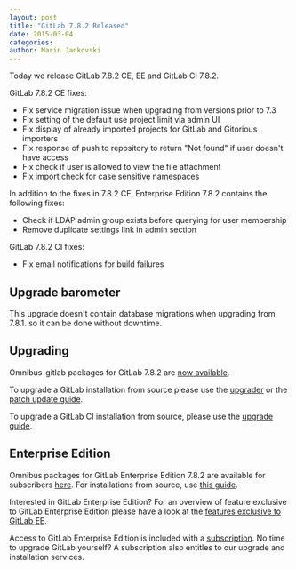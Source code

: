 ```yaml
---
layout: post
title: "GitLab 7.8.2 Released"
date: 2015-03-04
categories:
author: Marin Jankovski
---
```


Today we release GitLab 7.8.2 CE, EE and GitLab CI 7.8.2.


GitLab 7.8.2 CE fixes:

- Fix service migration issue when upgrading from versions prior to 7.3
- Fix setting of the default use project limit via admin UI
- Fix display of already imported projects for GitLab and Gitorious importers
- Fix response of push to repository to return "Not found" if user doesn't have access
- Fix check if user is allowed to view the file attachment
- Fix import check for case sensitive namespaces

In addition to the fixes in 7.8.2 CE, Enterprise Edition 7.8.2 contains the following fixes:

- Check if LDAP admin group exists before querying for user membership
- Remove duplicate settings link in admin section

GitLab 7.8.2 CI fixes:

- Fix email notifications for build failures

<!-- more -->

## Upgrade barometer

This upgrade doesn't contain database migrations when upgrading from 7.8.1. so it can be done without downtime.

## Upgrading

Omnibus-gitlab packages for GitLab 7.8.2 are [now available](https://about.gitlab.com/downloads/).

To upgrade a GitLab installation from source please use the
[upgrader](http://doc.gitlab.com/ce/update/upgrader.html) or the [patch update
guide](http://doc.gitlab.com/ce/update/patch_versions.html).

To upgrade a GitLab CI installation from source, please use the [upgrade guide](https://gitlab.com/gitlab-org/gitlab-ci/blob/master/doc/update/patch_versions.md).

## Enterprise Edition

Omnibus packages for GitLab Enterprise Edition 7.8.2 are available for subscribers [here](https://gitlab.com/subscribers/gitlab-ee/blob/master/doc/install/packages.md). For installations from source, use [this guide](https://gitlab.com/subscribers/gitlab-ee/blob/master/doc/update/patch_versions.md).

Interested in GitLab Enterprise Edition?
For an overview of feature exclusive to GitLab Enterprise Edition please have a look at the [features exclusive to GitLab EE](http://about.gitlab.com/features/#enterprise).

Access to GitLab Enterprise Edition is included with a [subscription](http://www.gitlab.com/subscription/).
No time to upgrade GitLab yourself?
A subscription also entitles to our upgrade and installation services.
